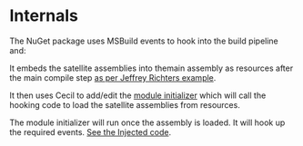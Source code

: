 # Internals

The NuGet package uses MSBuild events to hook into the build pipeline and:

It embeds the satellite assemblies into themain  assembly as resources after the main compile step [as per Jeffrey Richters example](https://blogs.msdn.com/b/microsoft_press/archive/2010/02/03/jeffrey-richter-excerpt-2-from-clr-via-c-third-edition.aspx).

It then uses Cecil to add/edit the [module initializer](http://einaregilsson.com/module-initializers-in-csharp/) which will call the hooking code to load the satellite assemblies from resources.

The module initializer will run once the assembly is loaded. It will hook up the required events. [See the Injected code](https://github.com/MarcStan/Resource.Embedder/blob/master/src/ResourceEmbedder.Core/GeneratedCode/InjectedResourceLoader.cs).
